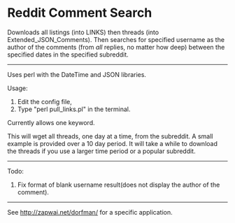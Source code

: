 # Reddit Comment Search
Downloads all listings (into LINKS) then threads (into Extended_JSON_Comments). Then searches for specified username as the author of the comments (from *all* replies, no matter how deep) between the specified dates in the specified subreddit. 

----

Uses perl with the DateTime and JSON libraries.

Usage:
1) Edit the config file,
2) Type "perl pull_links.pl" in the terminal.

Currently allows one keyword.

This will wget all threads, one day at a time, from the subreddit.
A small example is provided over a 10 day period. It will take a while to download the threads if you use a larger time period or a popular subreddit.

----

Todo:
1) Fix format of blank username result(does not display the author of the comment).

----

See http://zapwai.net/dorfman/ for a specific application.

